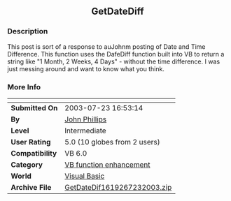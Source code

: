 ﻿<div align="center">

## GetDateDiff


</div>

### Description

This post is sort of a response to auJohnm posting of Date and Time Difference. This function uses the DafeDiff function built into VB to return a string like "1 Month, 2 Weeks, 4 Days" - without the time difference. I was just messing around and want to know what you think.
 
### More Info
 


<span>             |<span>
---                |---
**Submitted On**   |2003-07-23 16:53:14
**By**             |[John Phillips](https://github.com/Planet-Source-Code/PSCIndex/blob/master/ByAuthor/john-phillips.md)
**Level**          |Intermediate
**User Rating**    |5.0 (10 globes from 2 users)
**Compatibility**  |VB 6\.0
**Category**       |[VB function enhancement](https://github.com/Planet-Source-Code/PSCIndex/blob/master/ByCategory/vb-function-enhancement__1-25.md)
**World**          |[Visual Basic](https://github.com/Planet-Source-Code/PSCIndex/blob/master/ByWorld/visual-basic.md)
**Archive File**   |[GetDateDif1619267232003\.zip](https://github.com/Planet-Source-Code/john-phillips-getdatediff__1-47130/archive/master.zip)








